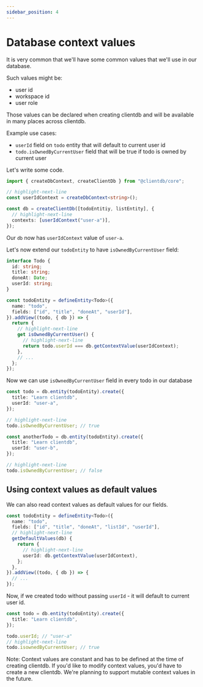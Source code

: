 ```yaml
---
sidebar_position: 4
---
```


# Database context values

It is very common that we'll have some common values that we'll use in our database.

Such values might be:

- user id
- workspace id
- user role

Those values can be declared when creating clientdb and will be available in many places across clientdb.

Example use cases:

- `userId` field on `todo` entity that will default to current user id
- `todo.isOwnedByCurrentUser` field that will be true if todo is owned by current user

Let's write some code.

```ts
import { createDbContext, createClientDb } from "@clientdb/core";

// highlight-next-line
const userIdContext = createDbContext<string>();

const db = createClientDb([todoEntitiy, listEntity], {
  // highlight-next-line
  contexts: [userIdContext("user-a")],
});
```

Our `db` now has `userIdContext` value of `user-a`.

Let's now extend our `todoEntity` to have `isOwnedByCurrentUser` field:

```ts
interface Todo {
  id: string;
  title: string;
  doneAt: Date;
  userId: string;
}

const todoEntity = defineEntity<Todo>({
  name: "todo",
  fields: ["id", "title", "doneAt", "userId"],
}).addView((todo, { db }) => {
  return {
    // highlight-next-line
    get isOwnedByCurrentUser() {
      // highlight-next-line
      return todo.userId === db.getContextValue(userIdContext);
    },
    // ...
  };
});
```

Now we can use `isOwnedByCurrentUser` field in every todo in our database

```ts
const todo = db.entity(todoEntity).create({
  title: "Learn clientdb",
  userId: "user-a",
});

// highlight-next-line
todo.isOwnedByCurrentUser; // true

const anotherTodo = db.entity(todoEntity).create({
  title: "Learn clientdb",
  userId: "user-b",
});

// highlight-next-line
todo.isOwnedByCurrentUser; // false
```

## Using context values as default values

We can also read context values as default values for our fields.

```ts
const todoEntity = defineEntity<Todo>({
  name: "todo",
  fields: ["id", "title", "doneAt", "listId", "userId"],
  // highlight-next-line
  getDefaultValues(db) {
    return {
      // highlight-next-line
      userId: db.getContextValue(userIdContext),
    };
  },
}).addView((todo, { db }) => {
  // ...
});
```

Now, if we created todo without passing `userId` - it will default to current user id.

```ts
const todo = db.entity(todoEntity).create({
  title: "Learn clientdb",
});

todo.userId; // "user-a"
// highlight-next-line
todo.isownedByCurrentUser; // true
```

Note:
Context values are constant and has to be defined at the time of creating clientdb. If you'd like to modify context values, you'd have to create a new clientdb. We're planning to support mutable context values in the future.
